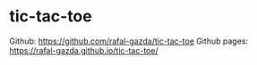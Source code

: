 # tic-tac-toe

Github: https://github.com/rafal-gazda/tic-tac-toe
Github pages: https://rafal-gazda.github.io/tic-tac-toe/
